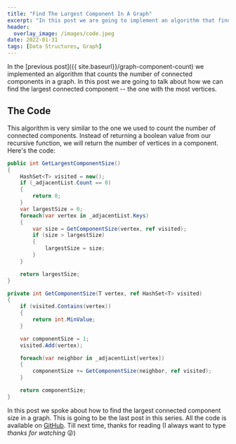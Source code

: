 ```yaml
---
title: "Find The Largest Component In A Graph"
excerpt: "In this post we are going to implement an algorithm that finds the largest component in a graph"
header:
  overlay_image: /images/code.jpeg
date: 2022-01-31
tags: [Data Structures, Graph]
---
```


In the [previous post]({{ site.baseurl}}/graph-component-count) we implemented an algorithm that counts the number of connected components in a graph. In this post we are going to talk about how we can find the largest connected component -- the one with the most vertices.

## The Code

This algorithm is very similar to the one we used to count the number of connected components. Instead of returning a boolean value from our recursive function, we will return the number of vertices in a component. Here's the code:

```csharp
public int GetLargestComponentSize()
{
    HashSet<T> visited = new();
    if (_adjacentList.Count == 0)
    {
        return 0;
    }
    var largestSize = 0;
    foreach(var vertex in _adjacentList.Keys)
    {
        var size = GetComponentSize(vertex, ref visited);
        if (size > largestSize)
        {
            largestSize = size;
        }
    }

    return largestSize;
}

private int GetComponentSize(T vertex, ref HashSet<T> visited)
{
    if (visited.Contains(vertex))
    {
        return int.MinValue;
    }

    var componentSize = 1;
    visited.Add(vertex);

    foreach(var neighbor in _adjacentList[vertex])
    {
        componentSize += GetComponentSize(neighbor, ref visited);
    }

    return componentSize;
}
```

In this post we spoke about how to find the largest connected component size in a graph. This is going to be the last post in this series. All the code is available on [GitHub](https://github.com/vince-nyanga/data-structures). Till next time, thanks for reading (I always want to type _thanks for watching_ :stuck_out_tongue_winking_eye:)
